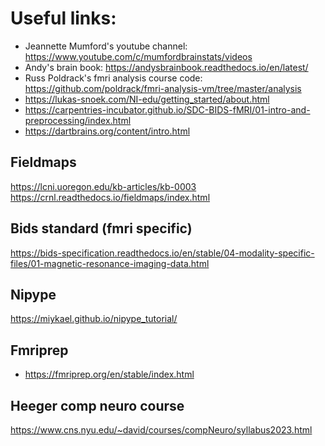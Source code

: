# Useful links:

- Jeannette Mumford's youtube channel: https://www.youtube.com/c/mumfordbrainstats/videos
- Andy's brain book: https://andysbrainbook.readthedocs.io/en/latest/
- Russ Poldrack's fmri analysis course code: https://github.com/poldrack/fmri-analysis-vm/tree/master/analysis
- https://lukas-snoek.com/NI-edu/getting_started/about.html
- https://carpentries-incubator.github.io/SDC-BIDS-fMRI/01-intro-and-preprocessing/index.html
- https://dartbrains.org/content/intro.html

## Fieldmaps
https://lcni.uoregon.edu/kb-articles/kb-0003
https://crnl.readthedocs.io/fieldmaps/index.html

## Bids standard (fmri specific)
https://bids-specification.readthedocs.io/en/stable/04-modality-specific-files/01-magnetic-resonance-imaging-data.html

## Nipype
https://miykael.github.io/nipype_tutorial/

## Fmriprep
- https://fmriprep.org/en/stable/index.html


## Heeger comp neuro course

https://www.cns.nyu.edu/~david/courses/compNeuro/syllabus2023.html